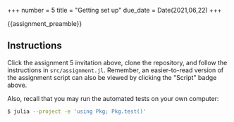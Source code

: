 +++
number = 5
title = "Getting set up"
due_date = Date(2021,06,22)
+++

{{assignment_preamble}}

## Instructions

Click the assignment 5 invitation above,
clone the repository, and follow the instructions
in `src/assignment.jl`.
Remember, an easier-to-read version of the assignment
script can also be viewed by clicking the "Script" badge above.

Also, recall that you may run the automated tests on your own computer:

```sh
$ julia --project -e 'using Pkg; Pkg.test()'
```
